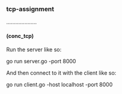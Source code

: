 ### tcp-assignment
....................

#### (conc_tcp)
Run the server like so:

go run server.go -port 8000

And then connect to it with the client like so:

go run client.go -host localhost -port 8000
